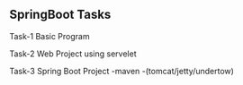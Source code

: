 ## SpringBoot Tasks
Task-1 Basic Program

Task-2 Web Project using servelet

Task-3 Spring Boot Project -maven -(tomcat/jetty/undertow)
